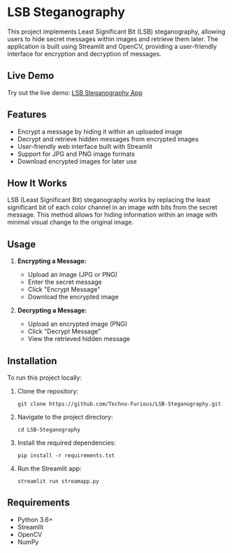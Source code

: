 # LSB Steganography

This project implements Least Significant Bit (LSB) steganography, allowing users to hide secret messages within images and retrieve them later. The application is built using Streamlit and OpenCV, providing a user-friendly interface for encryption and decryption of messages.

## Live Demo

Try out the live demo: [LSB Steganography App](https://lsb-st3go.streamlit.app/)

## Features

- Encrypt a message by hiding it within an uploaded image
- Decrypt and retrieve hidden messages from encrypted images
- User-friendly web interface built with Streamlit
- Support for JPG and PNG image formats
- Download encrypted images for later use

## How It Works

LSB (Least Significant Bit) steganography works by replacing the least significant bit of each color channel in an image with bits from the secret message. This method allows for hiding information within an image with minimal visual change to the original image.

## Usage

1. **Encrypting a Message:**
   - Upload an image (JPG or PNG)
   - Enter the secret message
   - Click "Encrypt Message"
   - Download the encrypted image

2. **Decrypting a Message:**
   - Upload an encrypted image (PNG)
   - Click "Decrypt Message"
   - View the retrieved hidden message

## Installation

To run this project locally:

1. Clone the repository:
   ```
   git clone https://github.com/Techno-Furious/LSB-Steganography.git
   ```

2. Navigate to the project directory:
   ```
   cd LSB-Steganography
   ```

3. Install the required dependencies:
   ```
   pip install -r requirements.txt
   ```

4. Run the Streamlit app:
   ```
   streamlit run streamapp.py
   ```

## Requirements

- Python 3.6+
- Streamlit
- OpenCV
- NumPy

